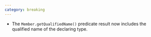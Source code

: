 ```yaml
---
category: breaking
---
```

* The `Member.getQualifiedName()` predicate result now includes the qualified name of the declaring type.
